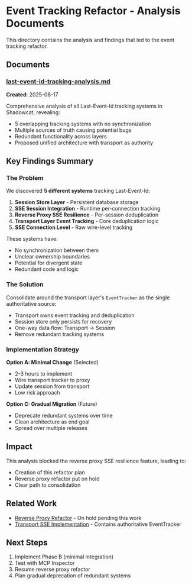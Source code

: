 # Event Tracking Refactor - Analysis Documents

This directory contains the analysis and findings that led to the event tracking refactor.

## Documents

### [last-event-id-tracking-analysis.md](last-event-id-tracking-analysis.md)
**Created**: 2025-08-17

Comprehensive analysis of all Last-Event-Id tracking systems in Shadowcat, revealing:
- 5 overlapping tracking systems with no synchronization
- Multiple sources of truth causing potential bugs
- Redundant functionality across layers
- Proposed unified architecture with transport as authority

## Key Findings Summary

### The Problem
We discovered **5 different systems** tracking Last-Event-Id:

1. **Session Store Layer** - Persistent database storage
2. **SSE Session Integration** - Runtime per-connection tracking  
3. **Reverse Proxy SSE Resilience** - Per-session deduplication
4. **Transport Layer Event Tracking** - Core deduplication logic
5. **SSE Connection Level** - Raw wire-level tracking

These systems have:
- No synchronization between them
- Unclear ownership boundaries
- Potential for divergent state
- Redundant code and logic

### The Solution
Consolidate around the transport layer's `EventTracker` as the single authoritative source:
- Transport owns event tracking and deduplication
- Session store only persists for recovery
- One-way data flow: Transport → Session
- Remove redundant tracking systems

### Implementation Strategy
**Option A: Minimal Change** (Selected)
- 2-3 hours to implement
- Wire transport tracker to proxy
- Update session from transport
- Low risk approach

**Option C: Gradual Migration** (Future)
- Deprecate redundant systems over time
- Clean architecture as end goal
- Spread over multiple releases

## Impact

This analysis blocked the reverse proxy SSE resilience feature, leading to:
- Creation of this refactor plan
- Reverse proxy refactor put on hold
- Clear path to consolidation

## Related Work

- [Reverse Proxy Refactor](../../reverse-proxy-refactor/) - On hold pending this work
- [Transport SSE Implementation](../../../shadowcat/src/transport/sse/) - Contains authoritative EventTracker

## Next Steps

1. Implement Phase B (minimal integration)
2. Test with MCP Inspector  
3. Resume reverse proxy refactor
4. Plan gradual deprecation of redundant systems